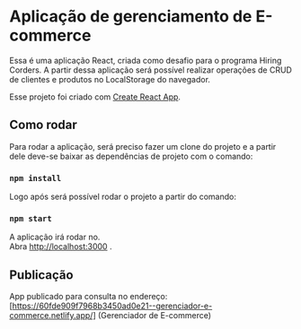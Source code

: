 # Aplicação de gerenciamento de E-commerce

Essa é uma aplicação React, criada como desafio para o programa Hiring Corders. A partir dessa aplicação será possível realizar operações de CRUD de clientes e produtos no LocalStorage do navegador.

Esse projeto foi criado com [Create React App](https://github.com/facebook/create-react-app).

## Como rodar

Para rodar a aplicação, será preciso fazer um clone do projeto e a partir dele deve-se baixar as dependências de projeto com o comando:

### `npm install`

Logo após será possível rodar o projeto a partir do comando:

### `npm start`

A aplicação irá rodar no.\
Abra [http://localhost:3000](http://localhost:3000) .

## Publicação

App publicado para consulta no endereço: [https://60fde909f7968b3450ad0e21--gerenciador-e-commerce.netlify.app/] (Gerenciador de E-commerce)
